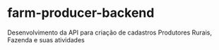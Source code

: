 # farm-producer-backend
Desenvolvimento da API  para criação de cadastros Produtores Rurais, Fazenda e suas atividades
